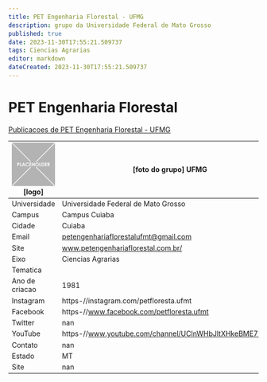 ```yaml
---
title: PET Engenharia Florestal - UFMG
description: grupo da Universidade Federal de Mato Grosso
published: true
date: 2023-11-30T17:55:21.509737
tags: Ciencias Agrarias
editor: markdown
dateCreated: 2023-11-30T17:55:21.509737
---
```


# PET Engenharia Florestal

[Publicacoes de PET Engenharia Florestal - UFMG](/atividade/54PETEngenhariaFlorestalUFMG/feed.md)

| ![placeholder.png](/placeholder.png) [logo] | [foto do grupo] UFMG         |
| ------------------------------------------- | ------------------------------------------------- |
| Universidade                                | Universidade Federal de Mato Grosso      |
| Campus                                      | Campus Cuiaba            |
| Cidade                                      | Cuiaba             |
| Email                                       | petengenhariaflorestalufmt@gmail.com             |
| Site                                        | www.petengenhariaflorestal.com.br/              |
| Eixo                                        | Ciencias Agrarias              |
| Tematica                                    |           |
| Ano de criacao                              | 1981        |
| Instagram                                   | https-//instagram.com/petfloresta.ufmt         |
| Facebook                                    | https-//www.facebook.com/petfloresta.ufmt          |
| Twitter                                     | nan           |
| YouTube                                     | https-//www.youtube.com/channel/UClnWHbJltXHkeBME7IifL5Q           |
| Contato                                     | nan         |
| Estado                                      |  MT            |
| Site                                        | nan |
